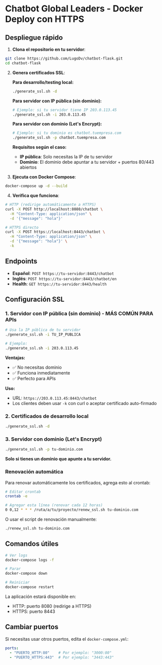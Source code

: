 # Chatbot Global Leaders - Docker Deploy con HTTPS

## Despliegue rápido

1. **Clona el repositorio en tu servidor**:
```bash
git clone https://github.com/LugoDv/chatbot-flask.git
cd chatbot-flask
```

2. **Genera certificados SSL**:

   **Para desarrollo/testing local:**
   ```bash
   ./generate_ssl.sh -d
   ```

   **Para servidor con IP pública (sin dominio):**
   ```bash
   # Ejemplo: si tu servidor tiene IP 203.0.113.45
   ./generate_ssl.sh -i 203.0.113.45
   ```

   **Para servidor con dominio (Let's Encrypt):**
   ```bash
   # Ejemplo: si tu dominio es chatbot.tuempresa.com
   ./generate_ssl.sh -p chatbot.tuempresa.com
   ```

   **Requisitos según el caso:**
   - **IP pública**: Solo necesitas la IP de tu servidor
   - **Dominio**: El dominio debe apuntar a tu servidor + puertos 80/443 abiertos

3. **Ejecuta con Docker Compose**:
```bash
docker-compose up -d --build
```

4. **Verifica que funciona**:
```bash
# HTTP (redirige automáticamente a HTTPS)
curl -X POST http://localhost:8080/chatbot \
  -H "Content-Type: application/json" \
  -d '{"message": "hola"}'

# HTTPS directo
curl -X POST https://localhost:8443/chatbot \
  -H "Content-Type: application/json" \
  -d '{"message": "hola"}' \
  -k
```

## Endpoints

- **Español**: `POST https://tu-servidor:8443/chatbot`
- **Inglés**: `POST https://tu-servidor:8443/chatbot/en`
- **Health**: `GET https://tu-servidor:8443/health`

## Configuración SSL

### 1. Servidor con IP pública (sin dominio) - MÁS COMÚN PARA APIs
```bash
# Usa la IP pública de tu servidor
./generate_ssl.sh -i TU_IP_PUBLICA

# Ejemplo:
./generate_ssl.sh -i 203.0.113.45
```

**Ventajas:**
- ✅ No necesitas dominio
- ✅ Funciona inmediatamente
- ✅ Perfecto para APIs

**Uso:**
- URL: `https://203.0.113.45:8443/chatbot`
- Los clientes deben usar `-k` con curl o aceptar certificado auto-firmado

### 2. Certificados de desarrollo local
```bash
./generate_ssl.sh -d
```

### 3. Servidor con dominio (Let's Encrypt)
```bash
./generate_ssl.sh -p tu-dominio.com
```

**Solo si tienes un dominio que apunte a tu servidor.**

### Renovación automática
Para renovar automáticamente los certificados, agrega esto al crontab:
```bash
# Editar crontab
crontab -e

# Agregar esta línea (renovar cada 12 horas)
0 0,12 * * * /ruta/a/tu/proyecto/renew_ssl.sh tu-dominio.com
```

O usar el script de renovación manualmente:
```bash
./renew_ssl.sh tu-dominio.com
```

## Comandos útiles

```bash
# Ver logs
docker-compose logs -f

# Parar
docker-compose down

# Reiniciar
docker-compose restart
```

La aplicación estará disponible en:
- HTTP: puerto 8080 (redirige a HTTPS)
- HTTPS: puerto 8443

## Cambiar puertos

Si necesitas usar otros puertos, edita el `docker-compose.yml`:

```yaml
ports:
  - "PUERTO_HTTP:80"    # Por ejemplo: "3000:80"
  - "PUERTO_HTTPS:443"  # Por ejemplo: "3443:443"
```
